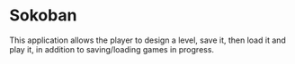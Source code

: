 # Sokoban
This application allows the player to design a level, save it, then load it and play it, in addition to saving/loading games in progress. 

